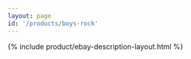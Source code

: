 ```yaml
---
layout: page
id: '/products/boys-rock'
---
```


{% include product/ebay-description-layout.html %}







